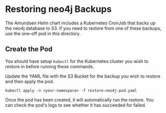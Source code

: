 # Restoring neo4j Backups

The Amundsen Helm chart includes a Kubernetes CronJob that backs up the neo4j database to S3. If you need to restore from one of these backups, use the one-off pod in this directory.

## Create the Pod

You should have setup `kubectl` for the Kubernetes cluster you wish to restore in before running these commands.

Update the YAML file with the S3 Bucket for the backup you wish to restore and then apply the pod.

```shell
kubectl apply -n <your-namespace> -f restore-neo4j-pod.yaml
```

Once the pod has been created, it will automatically run the restore. You can check the pod's logs to see whether it has succeeded for failed.
